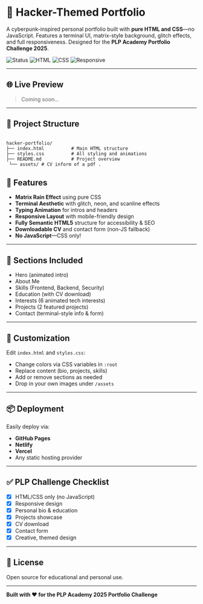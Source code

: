 
# 🧪 Hacker-Themed Portfolio

A cyberpunk-inspired personal portfolio built with **pure HTML and CSS**—no JavaScript. Features a terminal UI, matrix-style background, glitch effects, and full responsiveness. Designed for the **PLP Academy Portfolio Challenge 2025**.

![Status](https://img.shields.io/badge/Status-Complete-brightgreen)
![HTML](https://img.shields.io/badge/HTML-5-orange)
![CSS](https://img.shields.io/badge/CSS-3-blue)
![Responsive](https://img.shields.io/badge/Responsive-Yes-green)

---

## 🌐 Live Preview

> Coming soon...

---

## 📁 Project Structure

```

hacker-portfolio/
├── index.html          # Main HTML structure
├── styles.css          # All styling and animations
├── README.md           # Project overview
 └── assets/ # CV inform of a pdf .
```

## 🚀 Features

- **Matrix Rain Effect** using pure CSS
- **Terminal Aesthetic** with glitch, neon, and scanline effects
- **Typing Animation** for intros and headers
- **Responsive Layout** with mobile-friendly design
- **Fully Semantic HTML5** structure for accessibility & SEO
- **Downloadable CV** and contact form (non-JS fallback)
- **No JavaScript**—CSS only!

---

## 🧩 Sections Included

- Hero (animated intro)
- About Me
- Skills (Frontend, Backend, Security)
- Education (with CV download)
- Interests (6 animated tech interests)
- Projects (2 featured projects)
- Contact (terminal-style info & form)

---

## 🎨 Customization

Edit `index.html` and `styles.css`:

- Change colors via CSS variables in `:root`
- Replace content (bio, projects, skills)
- Add or remove sections as needed
- Drop in your own images under `/assets`

---

## 📦 Deployment

Easily deploy via:

- **GitHub Pages**
- **Netlify**
- **Vercel**
- Any static hosting provider

---

## ✅ PLP Challenge Checklist

- [x] HTML/CSS only (no JavaScript)
- [x] Responsive design
- [x] Personal bio & education
- [x] Projects showcase
- [x] CV download
- [x] Contact form
- [x] Creative, themed design

---

## 📄 License

Open source for educational and personal use.

---

**Built with ❤️ for the PLP Academy 2025 Portfolio Challenge**
```


